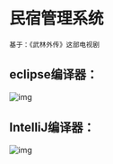 # 民宿管理系统

~~~
基于：《武林外传》这部电视剧
~~~



## eclipse编译器：

![img](https://gitee.com/sheep-are-flying-in-the-sky/mingsuguanlixitong/raw/master/1.gif)



## IntelliJ编译器：

![img](https://gitee.com/sheep-are-flying-in-the-sky/mingsuguanlixitong/raw/master/2.gif)

